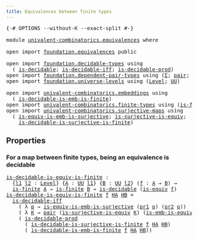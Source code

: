 ```yaml
---
title: Equivalences between finite types
---
```


<pre class="Agda"><a id="59" class="Symbol">{-#</a> <a id="63" class="Keyword">OPTIONS</a> <a id="71" class="Pragma">--without-K</a> <a id="83" class="Pragma">--exact-split</a> <a id="97" class="Symbol">#-}</a>

<a id="102" class="Keyword">module</a> <a id="109" href="univalent-combinatorics.equivalences.html" class="Module">univalent-combinatorics.equivalences</a> <a id="146" class="Keyword">where</a>

<a id="153" class="Keyword">open</a> <a id="158" class="Keyword">import</a> <a id="165" href="foundation.equivalences.html" class="Module">foundation.equivalences</a> <a id="189" class="Keyword">public</a>

<a id="197" class="Keyword">open</a> <a id="202" class="Keyword">import</a> <a id="209" href="foundation.decidable-types.html" class="Module">foundation.decidable-types</a> <a id="236" class="Keyword">using</a>
  <a id="244" class="Symbol">(</a> <a id="246" href="foundation.decidable-types.html#1905" class="Function">is-decidable</a><a id="258" class="Symbol">;</a> <a id="260" href="foundation.decidable-types.html#5050" class="Function">is-decidable-iff</a><a id="276" class="Symbol">;</a> <a id="278" href="foundation.decidable-types.html#3323" class="Function">is-decidable-prod</a><a id="295" class="Symbol">)</a>
<a id="297" class="Keyword">open</a> <a id="302" class="Keyword">import</a> <a id="309" href="foundation.dependent-pair-types.html" class="Module">foundation.dependent-pair-types</a> <a id="341" class="Keyword">using</a> <a id="347" class="Symbol">(</a><a id="348" href="foundation-core.dependent-pair-types.html#502" class="Record">Σ</a><a id="349" class="Symbol">;</a> <a id="351" href="foundation-core.dependent-pair-types.html#575" class="InductiveConstructor">pair</a><a id="355" class="Symbol">;</a> <a id="357" href="foundation-core.dependent-pair-types.html#592" class="Field">pr1</a><a id="360" class="Symbol">;</a> <a id="362" href="foundation-core.dependent-pair-types.html#604" class="Field">pr2</a><a id="365" class="Symbol">)</a>
<a id="367" class="Keyword">open</a> <a id="372" class="Keyword">import</a> <a id="379" href="foundation.universe-levels.html" class="Module">foundation.universe-levels</a> <a id="406" class="Keyword">using</a> <a id="412" class="Symbol">(</a><a id="413" href="Agda.Primitive.html#597" class="Postulate">Level</a><a id="418" class="Symbol">;</a> <a id="420" href="foundation-core.universe-levels.html#222" class="Primitive">UU</a><a id="422" class="Symbol">)</a>

<a id="425" class="Keyword">open</a> <a id="430" class="Keyword">import</a> <a id="437" href="univalent-combinatorics.embeddings.html" class="Module">univalent-combinatorics.embeddings</a> <a id="472" class="Keyword">using</a>
  <a id="480" class="Symbol">(</a> <a id="482" href="univalent-combinatorics.embeddings.html#714" class="Function">is-decidable-is-emb-is-finite</a><a id="511" class="Symbol">)</a>
<a id="513" class="Keyword">open</a> <a id="518" class="Keyword">import</a> <a id="525" href="univalent-combinatorics.finite-types.html" class="Module">univalent-combinatorics.finite-types</a> <a id="562" class="Keyword">using</a> <a id="568" class="Symbol">(</a><a id="569" href="univalent-combinatorics.finite-types.html#3664" class="Function">is-finite</a><a id="578" class="Symbol">)</a>
<a id="580" class="Keyword">open</a> <a id="585" class="Keyword">import</a> <a id="592" href="univalent-combinatorics.surjective-maps.html" class="Module">univalent-combinatorics.surjective-maps</a> <a id="632" class="Keyword">using</a>
  <a id="640" class="Symbol">(</a> <a id="642" href="foundation.surjective-maps.html#6072" class="Function">is-equiv-is-emb-is-surjective</a><a id="671" class="Symbol">;</a> <a id="673" href="foundation.surjective-maps.html#2386" class="Function">is-surjective-is-equiv</a><a id="695" class="Symbol">;</a>
    <a id="701" href="univalent-combinatorics.surjective-maps.html#642" class="Function">is-decidable-is-surjective-is-finite</a><a id="737" class="Symbol">)</a>
</pre>
## Properties

### For a map between finite types, being an equivalence is decidable

<pre class="Agda"><a id="is-decidable-is-equiv-is-finite"></a><a id="838" href="univalent-combinatorics.equivalences.html#838" class="Function">is-decidable-is-equiv-is-finite</a> <a id="870" class="Symbol">:</a>
  <a id="874" class="Symbol">{</a><a id="875" href="univalent-combinatorics.equivalences.html#875" class="Bound">l1</a> <a id="878" href="univalent-combinatorics.equivalences.html#878" class="Bound">l2</a> <a id="881" class="Symbol">:</a> <a id="883" href="Agda.Primitive.html#597" class="Postulate">Level</a><a id="888" class="Symbol">}</a> <a id="890" class="Symbol">{</a><a id="891" href="univalent-combinatorics.equivalences.html#891" class="Bound">A</a> <a id="893" class="Symbol">:</a> <a id="895" href="foundation-core.universe-levels.html#222" class="Primitive">UU</a> <a id="898" href="univalent-combinatorics.equivalences.html#875" class="Bound">l1</a><a id="900" class="Symbol">}</a> <a id="902" class="Symbol">{</a><a id="903" href="univalent-combinatorics.equivalences.html#903" class="Bound">B</a> <a id="905" class="Symbol">:</a> <a id="907" href="foundation-core.universe-levels.html#222" class="Primitive">UU</a> <a id="910" href="univalent-combinatorics.equivalences.html#878" class="Bound">l2</a><a id="912" class="Symbol">}</a> <a id="914" class="Symbol">(</a><a id="915" href="univalent-combinatorics.equivalences.html#915" class="Bound">f</a> <a id="917" class="Symbol">:</a> <a id="919" href="univalent-combinatorics.equivalences.html#891" class="Bound">A</a> <a id="921" class="Symbol">→</a> <a id="923" href="univalent-combinatorics.equivalences.html#903" class="Bound">B</a><a id="924" class="Symbol">)</a> <a id="926" class="Symbol">→</a>
  <a id="930" href="univalent-combinatorics.finite-types.html#3664" class="Function">is-finite</a> <a id="940" href="univalent-combinatorics.equivalences.html#891" class="Bound">A</a> <a id="942" class="Symbol">→</a> <a id="944" href="univalent-combinatorics.finite-types.html#3664" class="Function">is-finite</a> <a id="954" href="univalent-combinatorics.equivalences.html#903" class="Bound">B</a> <a id="956" class="Symbol">→</a> <a id="958" href="foundation.decidable-types.html#1905" class="Function">is-decidable</a> <a id="971" class="Symbol">(</a><a id="972" href="foundation-core.equivalences.html#1542" class="Function">is-equiv</a> <a id="981" href="univalent-combinatorics.equivalences.html#915" class="Bound">f</a><a id="982" class="Symbol">)</a>
<a id="984" href="univalent-combinatorics.equivalences.html#838" class="Function">is-decidable-is-equiv-is-finite</a> <a id="1016" href="univalent-combinatorics.equivalences.html#1016" class="Bound">f</a> <a id="1018" href="univalent-combinatorics.equivalences.html#1018" class="Bound">HA</a> <a id="1021" href="univalent-combinatorics.equivalences.html#1021" class="Bound">HB</a> <a id="1024" class="Symbol">=</a>
  <a id="1028" href="foundation.decidable-types.html#5050" class="Function">is-decidable-iff</a>
    <a id="1049" class="Symbol">(</a> <a id="1051" class="Symbol">λ</a> <a id="1053" href="univalent-combinatorics.equivalences.html#1053" class="Bound">p</a> <a id="1055" class="Symbol">→</a> <a id="1057" href="foundation.surjective-maps.html#6072" class="Function">is-equiv-is-emb-is-surjective</a> <a id="1087" class="Symbol">(</a><a id="1088" href="foundation-core.dependent-pair-types.html#592" class="Field">pr1</a> <a id="1092" href="univalent-combinatorics.equivalences.html#1053" class="Bound">p</a><a id="1093" class="Symbol">)</a> <a id="1095" class="Symbol">(</a><a id="1096" href="foundation-core.dependent-pair-types.html#604" class="Field">pr2</a> <a id="1100" href="univalent-combinatorics.equivalences.html#1053" class="Bound">p</a><a id="1101" class="Symbol">))</a>
    <a id="1108" class="Symbol">(</a> <a id="1110" class="Symbol">λ</a> <a id="1112" href="univalent-combinatorics.equivalences.html#1112" class="Bound">K</a> <a id="1114" class="Symbol">→</a> <a id="1116" href="foundation-core.dependent-pair-types.html#575" class="InductiveConstructor">pair</a> <a id="1121" class="Symbol">(</a><a id="1122" href="foundation.surjective-maps.html#2386" class="Function">is-surjective-is-equiv</a> <a id="1145" href="univalent-combinatorics.equivalences.html#1112" class="Bound">K</a><a id="1146" class="Symbol">)</a> <a id="1148" class="Symbol">(</a><a id="1149" href="foundation-core.equivalences.html#15380" class="Function">is-emb-is-equiv</a> <a id="1165" href="univalent-combinatorics.equivalences.html#1112" class="Bound">K</a><a id="1166" class="Symbol">))</a>
    <a id="1173" class="Symbol">(</a> <a id="1175" href="foundation.decidable-types.html#3323" class="Function">is-decidable-prod</a>
      <a id="1199" class="Symbol">(</a> <a id="1201" href="univalent-combinatorics.surjective-maps.html#642" class="Function">is-decidable-is-surjective-is-finite</a> <a id="1238" href="univalent-combinatorics.equivalences.html#1016" class="Bound">f</a> <a id="1240" href="univalent-combinatorics.equivalences.html#1018" class="Bound">HA</a> <a id="1243" href="univalent-combinatorics.equivalences.html#1021" class="Bound">HB</a><a id="1245" class="Symbol">)</a>
      <a id="1253" class="Symbol">(</a> <a id="1255" href="univalent-combinatorics.embeddings.html#714" class="Function">is-decidable-is-emb-is-finite</a> <a id="1285" href="univalent-combinatorics.equivalences.html#1016" class="Bound">f</a> <a id="1287" href="univalent-combinatorics.equivalences.html#1018" class="Bound">HA</a> <a id="1290" href="univalent-combinatorics.equivalences.html#1021" class="Bound">HB</a><a id="1292" class="Symbol">))</a>
</pre>